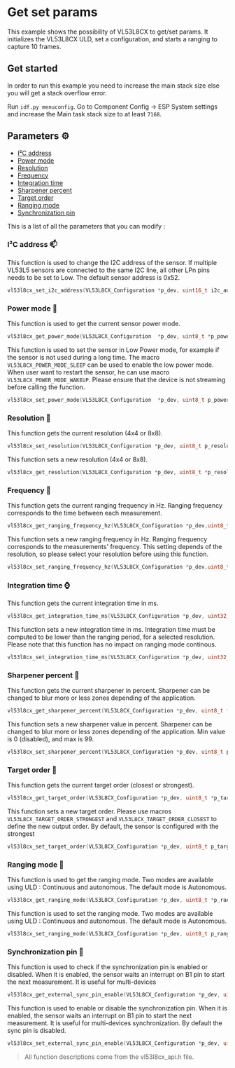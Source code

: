 # Get set params
This example shows the possibility of VL53L8CX to get/set params. It initializes the VL53L8CX ULD, set a configuration, and starts a ranging to capture 10 frames.

## Get started
In order to run this example you need to increase the main stack size else you will get a stack overflow error.

Run `idf.py menuconfig`. Go to Component Config -> ESP System settings and increase the Main task stack size to at least `7168`.

## Parameters ⚙
- [I²C address](#ic-address-)
- [Power mode](#power-mode-)
- [Resolution](#resolution-)
- [Frequency](#frequency-)
- [Integration time](#integration-time-)
- [Sharpener percent](#sharpener-percent-)
- [Target order ](#target-order-)
- [Ranging mode](#ranging-mode-)
- [Synchronization pin](#synchronization-pin-)

This is a list of all the parameters that you can modify :
### I²C address 📫
This function is used to change the I2C address of the sensor. If multiple VL53L5 sensors are connected to the same I2C line, all other LPn pins needs to be set to Low. The default sensor address is 0x52.
```c
vl53l8cx_set_i2c_address(VL53L8CX_Configuration	*p_dev, uint16_t i2c_address);
```
### Power mode 🔋
This function is used to get the current sensor power mode.
```c
vl53l8cx_get_power_mode(VL53L8CX_Configuration	*p_dev, uint8_t	*p_power_mode);
```
This function is used to set the sensor in Low Power mode, for example if the sensor is not used during a long time. The macro ```VL53L8CX_POWER_MODE_SLEEP``` can be used to enable the low power mode. When user want to restart the sensor, he can use macro ```VL53L8CX_POWER_MODE_WAKEUP```. Please ensure that the device is not streaming before calling the function.
```c
vl53l8cx_set_power_mode(VL53L8CX_Configuration	*p_dev, uint8_t	p_power_mode);
```
### Resolution 📸
This function gets the current resolution (4x4 or 8x8).
```c
vl53l8cx_set_resolution(VL53L8CX_Configuration *p_dev, uint8_t p_resolution);
```
This function sets a new resolution (4x4 or 8x8).
```c
vl53l8cx_get_resolution(VL53L8CX_Configuration *p_dev, uint8_t *p_resolution);
```
### Frequency 📡
This function gets the current ranging frequency in Hz. Ranging frequency corresponds to the time between each measurement.
```c
vl53l8cx_get_ranging_frequency_hz(VL53L8CX_Configuration *p_dev,uint8_t *frequency_hz);
```
This function sets a new ranging frequency in Hz. Ranging frequency corresponds to the measurements' frequency. This setting depends of the resolution, so please select your resolution before using this function.
```c
vl53l8cx_set_ranging_frequency_hz(VL53L8CX_Configuration *p_dev,uint8_t frequency_hz);
```
### Integration time ⌚
This function gets the current integration time in ms.
```c
vl53l8cx_get_integration_time_ms(VL53L8CX_Configuration *p_dev, uint32_t *p_time_ms);
```
This function sets a new integration time in ms. Integration time must be computed to be lower than the ranging period, for a selected resolution. Please note that this function has no impact on ranging mode continous.
```c
vl53l8cx_set_integration_time_ms(VL53L8CX_Configuration *p_dev, uint32_t p_time_ms);
```
### Sharpener percent 🔪
This function gets the current sharpener in percent. Sharpener can be changed to blur more or less zones depending of the application.
```c
vl53l8cx_get_sharpener_percent(VL53L8CX_Configuration *p_dev, uint8_t *p_sharpener_percent);
```
This function sets a new sharpener value in percent. Sharpener can be changed to blur more or less zones depending of the application. Min value is 0 (disabled), and max is 99.
```c
vl53l8cx_set_sharpener_percent(VL53L8CX_Configuration *p_dev, uint8_t p_sharpener_percent);
```
### Target order 🧮
This function gets the current target order (closest or strongest).
```c
vl53l8cx_get_target_order(VL53L8CX_Configuration *p_dev, uint8_t *p_target_order);
```
This function sets a new target order. Please use macros ```VL53L8CX_TARGET_ORDER_STRONGEST``` and ```VL53L8CX_TARGET_ORDER_CLOSEST``` to define the new output order. By default, the sensor is configured with the strongest
```c
vl53l8cx_set_target_order(VL53L8CX_Configuration *p_dev, uint8_t p_target_order);
```
### Ranging mode 🔧
This function is used to get the ranging mode. Two modes are available using ULD : Continuous and autonomous. The default mode is Autonomous.
```c
vl53l8cx_get_ranging_mode(VL53L8CX_Configuration *p_dev, uint8_t *p_ranging_mode);
```
This function is used to set the ranging mode. Two modes are available using ULD : Continuous and autonomous. The default mode is Autonomous.
```c
vl53l8cx_set_ranging_mode(VL53L8CX_Configuration *p_dev, uint8_t p_ranging_mode);
```
### Synchronization pin 🔗
This function is used to check if the synchronization pin is enabled or disabled. When it is enabled, the sensor waits an interrupt on B1 pin to start the next measurement. It is useful for multi-devices
```c
vl53l8cx_get_external_sync_pin_enable(VL53L8CX_Configuration *p_dev, uint8_t *enable_sync_pin);
```
This function is used to enable or disable the synchronization pin. When it is enabled, the sensor waits an interrupt on B1 pin to start the next measurement. It is useful for multi-devices synchronization. By default the sync pin is disabled.
```c
vl53l8cx_set_external_sync_pin_enable(VL53L8CX_Configuration *p_dev, uint8_t enable_sync_pin);
```

> All function descriptions come from the vl53l8cx_api.h file.